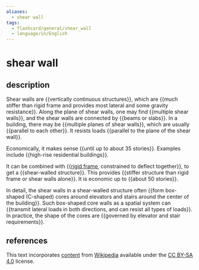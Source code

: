 ```yaml
---
aliases:
  - shear wall
tags:
  - flashcard/general/shear_wall
  - language/in/English
---
```


# shear wall

## description

Shear walls are {{vertically continuous structures}}, which are {{much stiffer than rigid frame and provides most lateral and some gravity resistance}}. Along the plane of shear walls, one may find {{multiple shear walls}}, and the shear walls are connected by {{beams or slabs}}. In a building, there may be {{multiple planes of shear walls}}, which are usually {{parallel to each other}}. It resists loads {{parallel to the plane of the shear wall}}. <!--SR:!2024-08-11,66,310!2024-08-12,67,310!2024-11-13,121,290!2024-07-19,47,290!2024-07-18,47,290!2024-08-01,58,310!2024-12-01,147,310-->

Economically, it makes sense {{until up to about 35 stories}}. Examples include {{high-rise residential buildings}}. <!--SR:!2024-12-22,164,310!2024-07-26,53,310-->

It can be combined with {{[rigid frame](rigid%20frame.md), constrained to deflect together}}, to get a {{shear-walled structure}}. This provides {{stiffer structure than rigid frame or shear walls alone}}. It is economic up to {{about 50 stories}}. <!--SR:!2024-08-07,63,310!2024-12-18,160,310!2024-08-19,67,290!2024-07-25,52,310-->

In detail, the shear walls in a shear-walled structure often {{form box-shaped (C-shaped) cores around elevators and stairs around the center of the building}}. Such box-shaped core walls as a spatial system can {{transmit lateral loads in both directions, and can resist all types of loads}}. In practice, the shape of the cores are {{governed by elevator and stair requirements}}. <!--SR:!2024-08-02,59,310!2024-09-15,86,290!2024-10-02,101,290-->

## references

This text incorporates [content](https://en.wikipedia.org/wiki/shear_wall) from [Wikipedia](Wikipedia.md) available under the [CC BY-SA 4.0](https://creativecommons.org/licenses/by-sa/4.0/) license.

